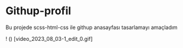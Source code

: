 # Githup-profil

Bu projede scss-html-css ile githup anasayfası tasarlamayı amaçladım

! () [video_2023_08_03-1_edit_0.gif]
